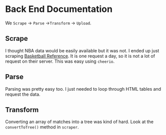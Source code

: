 # Back End Documentation

We `Scrape` → `Parse` →`Transform` → `Upload`.

## Scrape
I thought NBA data would be easily available but it was not. I ended up just scraping [Basketball Reference](https://basketball-reference.com/playoffs/NBA_2018.html). It is one request a day, so it is not a lot of request on their server. This was easy using `cheerio`.

## Parse
Parsing was pretty easy too. I just needed to loop through HTML tables and request the data.

## Transform
Converting an array of matches into a tree was kind of hard. Look at the `convertToTree()` method in `scraper`.